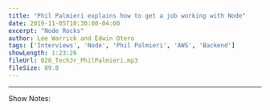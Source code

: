 ```yaml
---
title: "Phil Palmieri explains how to get a job working with Node"
date: 2019-11-05T10:30:00-04:00
excerpt: "Node Rocks"
author: Lee Warrick and Edwin Otero
tags: ['Interviews', 'Node', 'Phil Palmieri', 'AWS', 'Backend']
showLength: 1:23:26
fileUrl: 028_TechJr_PhilPalmieri.mp3
fileSize: 89.8
---
```


---

Show Notes:

